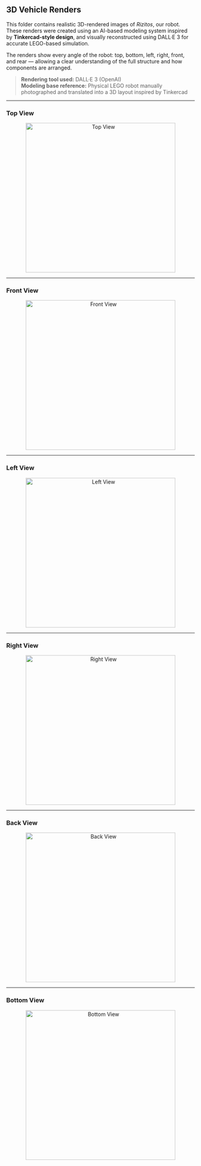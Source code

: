 ## 3D Vehicle Renders

This folder contains realistic 3D-rendered images of *Rizitos*, our robot. These renders were created using an AI-based modeling system inspired by **Tinkercad-style design**, and visually reconstructed using DALL·E 3 for accurate LEGO-based simulation.

The renders show every angle of the robot: top, bottom, left, right, front, and rear — allowing a clear understanding of the full structure and how components are arranged.

> **Rendering tool used:** DALL·E 3 (OpenAI)  
> **Modeling base reference:** Physical LEGO robot manually photographed and translated into a 3D layout inspired by Tinkercad

---

###  Top View  
<div style="text-align: center;">
  <img src="https://github.com/csvprobotica/Team-Rizitos_2025./blob/main/models/top.png" alt="Top View" width="400"/>
</div>

---

###  Front View  
<div style="text-align: center;">
  <img src="https://github.com/csvprobotica/Team-Rizitos_2025./blob/main/models/front.png" alt="Front View" width="400"/>
</div>

---

###  Left View  
<div style="text-align: center;">
  <img src="https://github.com/csvprobotica/Team-Rizitos_2025./blob/main/models/left.png" alt="Left View" width="400"/>
</div>

---

###  Right View  
<div style="text-align: center;">
  <img src="https://github.com/csvprobotica/Team-Rizitos_2025./blob/main/models/right.png" alt="Right View" width="400"/>
</div>

---

###  Back View  
<div style="text-align: center;">
  <img src="https://github.com/csvprobotica/Team-Rizitos_2025./blob/main/models/back.png" alt="Back View" width="400"/>
</div>

---

###  Bottom View  
<div style="text-align: center;">
  <img src="https://github.com/csvprobotica/Team-Rizitos_2025./blob/main/models/bottom.png" alt="Bottom View" width="400"/>
</div>

